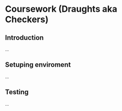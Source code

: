 # Coursework (Draughts aka Checkers)
## Introduction
...

## Setuping enviroment
...

## Testing
...
